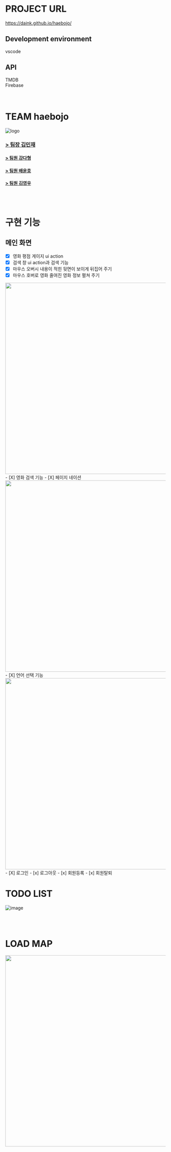 # PROJECT URL
https://daink.github.io/haebojo/
## Development environment
vscode
## API
TMDB <br/>
Firebase <br/>
<br/>
<br/>

# TEAM haebojo
![logo](https://github.com/dainK/haebojo/assets/26786677/8eeb7c73-8468-4f23-b43c-84ebce6df90c)
<br/>
### [> 팀장 김민재](https://velog.io/@minjae98)
#### [> 팀원 강다형](https://dadah.tistory.com)
#### [> 팀원 배윤호](https://stillasever.tistory.com)
#### [> 팀원 김영우](https://pachyuchepe.tistory.com)
<br/>
<br/>

# 구현 기능
## 메인 화면
- [X] 영화 평점 게이지 ui action
- [X] 검색 창 ui action과 검색 기능
- [X] 마우스 오버시 내용이 적힌 뒷면이 보이게 뒤집어 주기
- [X] 마우스 호버로 영화 줄여진 영화 정보 펼쳐 주기<br/>
<img src="https://user-images.githubusercontent.com/26786677/278603519-cf8147c6-7ed3-44b4-9769-088629f0857a.gif" width = "600px">
- [X] 영화 검색 기능
- [X] 페이지 네이션<br/>
<img src="https://user-images.githubusercontent.com/26786677/278605298-fadf57a4-d165-4142-a5e9-6ae1a5844d5c.gif" width = "600px">
- [X] 언어 선택 기능<br/>
<img src="https://user-images.githubusercontent.com/26786677/278606615-ffe02be4-7a82-49c0-842b-79f07bcbe042.gif" width = "600px">
- [X] 로그인
- [x] 로그아웃
- [x] 회원등록
- [x] 회원탈퇴


# TODO LIST
![image](https://github.com/dainK/haebojo/assets/26786677/a8c2e8d4-897f-4401-9fed-e88294c85729)

<br/>
<br/>

# LOAD MAP
<img src="https://user-images.githubusercontent.com/26786677/278608428-65a51f17-b0e3-444e-b400-3c9bacc77203.png" width = "600px">
<br/>
<br/>
